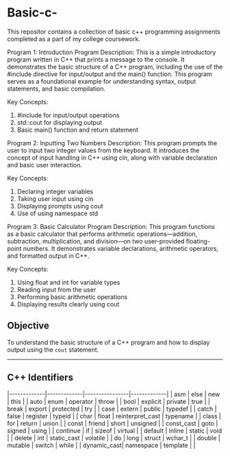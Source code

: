 # Basic-c-
This repositor contains a collection of basic c++ programming assignments completed as a part of my college coursework. 

Program 1: Introduction Program
Description:
This is a simple introductory program written in C++ that prints a message to the console. It demonstrates the basic structure of a C++ program, including the use of the #include directive for input/output and the main() function. This program serves as a foundational example for understanding syntax, output statements, and basic compilation.

Key Concepts:

1) #include<iostream> for input/output operations
2) std::cout for displaying output
3) Basic main() function and return statement

Program 2: Inputting Two Numbers
Description:
This program prompts the user to input two integer values from the keyboard. It introduces the concept of input handling in C++ using cin, along with variable declaration and basic user interaction.

Key Concepts:

1) Declaring integer variables
2) Taking user input using cin
3) Displaying prompts using cout
4) Use of using namespace std

Program 3: Basic Calculator Program
Description:
This program functions as a basic calculator that performs arithmetic operations—addition, subtraction, multiplication, and division—on two user-provided floating-point numbers. It demonstrates variable declarations, arithmetic operators, and formatted output in C++.

Key Concepts:

1) Using float and int for variable types
2) Reading input from the user
3) Performing basic arithmetic operations
4) Displaying results clearly using cout

## Objective

To understand the basic structure of a C++ program and how to display output using the `cout` statement.

---
## C++ Identifiers
|-------------|-------------|----------------|-------------|
| asm         | else        | new            | this        |
| auto        | enum        | operator       | throw       |
| bool        | explicit    | private        | true        |
| break       | export      | protected      | try         |
| case        | extern      | public         | typedef     |
| catch       | false       | register       | typeid      |
| char        | float       | reinterpret_cast | typename  |
| class       | for         | return         | union       |
| const       | friend      | short          | unsigned    |
| const_cast  | goto        | signed         | using       |
| continue    | if          | sizeof         | virtual     |
| default     | inline      | static         | void        |
| delete      | int         | static_cast    | volatile    |
| do          | long        | struct         | wchar_t     |
| double      | mutable     | switch         | while       |
| dynamic_cast| namespace   | template       |             |
